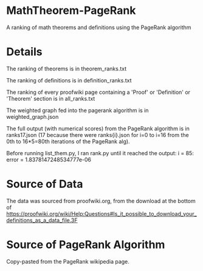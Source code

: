 # MathTheorem-PageRank
A ranking of math theorems and definitions using the PageRank algorithm

# Details
The ranking of theorems is in theorem_ranks.txt

The ranking of definitions is in definition_ranks.txt

The ranking of every proofwiki page containing a 'Proof' or 'Definition' or 'Theorem' section is in all_ranks.txt

The weighted graph fed into the pagerank algorithm is in weighted_graph.json

The full output (with numerical scores) from the PageRank algorithm is in ranks17.json (17 because there were ranks{i}.json for i=0 to i=16 from the 0th to 16*5=80th iterations of the PageRank alg).

Before running list_them.py, I ran rank.py until it reached the output:
i = 85: error = 1.8378147248534777e-06

# Source of Data
The data was sourced from proofwiki.org, from the download at the bottom of https://proofwiki.org/wiki/Help:Questions#Is_it_possible_to_download_your_definitions_as_a_data_file.3F

# Source of PageRank Algorithm
Copy-pasted from the PageRank wikipedia page.
